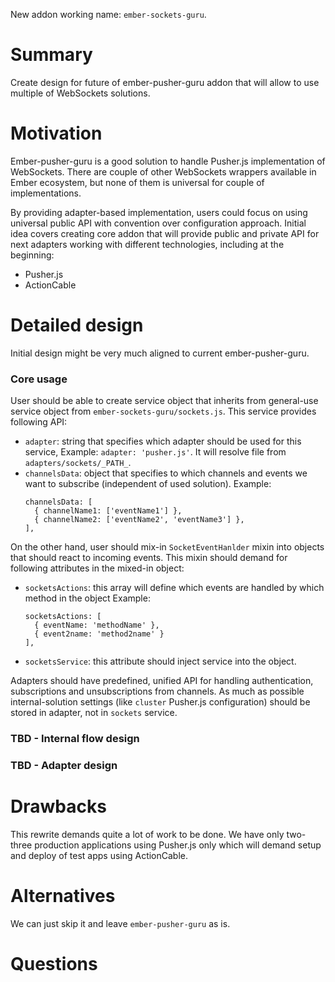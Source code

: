 New addon working name: `ember-sockets-guru`.

# Summary
Create design for future of ember-pusher-guru addon that will allow to use multiple of WebSockets solutions.

# Motivation
Ember-pusher-guru is a good solution to handle Pusher.js implementation of WebSockets. There are couple of other WebSockets wrappers available in Ember ecosystem, but none of them is universal for couple of implementations.

By providing adapter-based implementation, users could focus on using universal public API with convention over configuration approach. Initial idea covers creating core addon that will provide public and private API for next adapters working with different technologies, including at the beginning:

* Pusher.js
* ActionCable

# Detailed design
Initial design might be very much aligned to current ember-pusher-guru.

### Core usage
User should be able to create service object that inherits from general-use service object from `ember-sockets-guru/sockets.js`. This service provides following API:

* `adapter`: string that specifies which adapter should be used for this service,
  Example: `adapter: 'pusher.js'`. It will resolve file from `adapters/sockets/_PATH_`.
* `channelsData`: object that specifies to which channels and events we want to subscribe (independent of used solution).
  Example:
  ```
  channelsData: [
    { channelName1: ['eventName1'] },
    { channelName2: ['eventName2', 'eventName3'] },
  ],
  ```

On the other hand, user should mix-in `SocketEventHanlder` mixin into objects that should react to incoming events. This mixin should demand for following attributes in the mixed-in object:

* `socketsActions`: this array will define which events are handled by which method in the object
  Example:
  ```
  socketsActions: [
    { eventName: 'methodName' },
    { event2name: 'method2name' }
  ],
  ```
* `socketsService`: this attribute should inject service into the object.

Adapters should have predefined, unified API for handling authentication, subscriptions and unsubscriptions from channels. As much as possible internal-solution settings (like `cluster` Pusher.js configuration) should be stored in adapter, not in `sockets` service.

### TBD - Internal flow design

### TBD - Adapter design

# Drawbacks
This rewrite demands quite a lot of work to be done. We have only two-three production applications using Pusher.js only which will demand setup and deploy of test apps using ActionCable.

# Alternatives
We can just skip it and leave `ember-pusher-guru` as is.

# Questions

